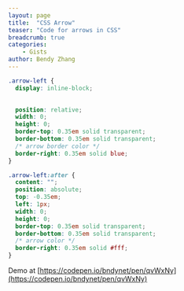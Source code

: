 ```yaml
---
layout: page
title:  "CSS Arrow"
teaser: "Code for arrows in CSS"
breadcrumb: true
categories:
    - Gists
author: Bendy Zhang
---
```


```css
.arrow-left {
  display: inline-block;

  
  position: relative;
  width: 0; 
  height: 0; 
  border-top: 0.35em solid transparent;
  border-bottom: 0.35em solid transparent; 
  /* arrow border color */
  border-right: 0.35em solid blue; 
}

.arrow-left:after {
  content: "";
  position: absolute;
  top: -0.35em;
  left: 1px;
  width: 0; 
  height: 0; 
  border-top: 0.35em solid transparent;
  border-bottom: 0.35em solid transparent; 
  /* arrow color */
  border-right: 0.35em solid #fff; 
}
```

Demo at [https://codepen.io/bndynet/pen/qvWxNy](https://codepen.io/bndynet/pen/qvWxNy)

